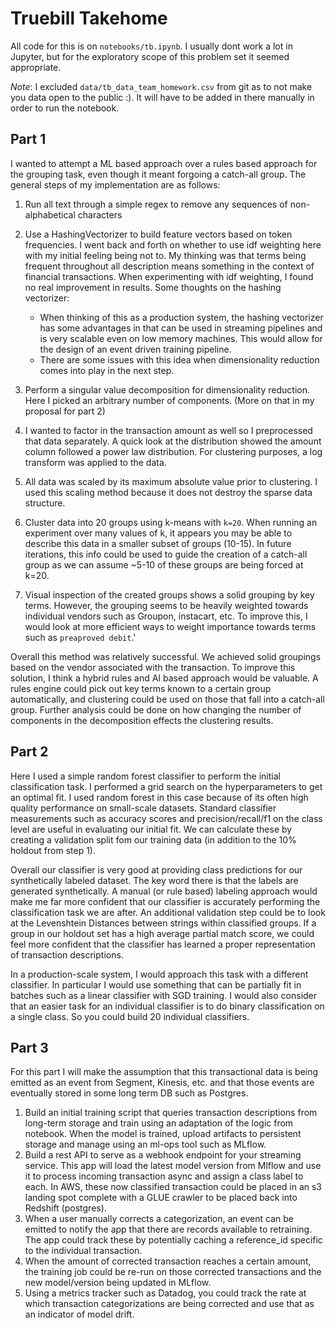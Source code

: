 # Truebill Takehome

All code for this is on `notebooks/tb.ipynb`. I usually dont work a lot in Jupyter, but for the exploratory scope of this problem set it seemed appropriate.

*Note*: I excluded `data/tb_data_team_homework.csv` from git as to not make you data open to the public :). It will have to be added in there manually in order to run the notebook.

## Part 1

I wanted to attempt a ML based approach over a rules based approach for the grouping task,
even though it meant forgoing a catch-all group. The general steps of my implementation are as follows:

1. Run all text through a simple regex to remove any sequences of non-alphabetical characters
2. Use a HashingVectorizer to build feature vectors based on token frequencies. I went back and forth on whether to use idf weighting here with 
my initial feeling being not to. My thinking was that terms being frequent throughout all description means something in the context of financial transactions. 
When experimenting with idf weighting, I found no real improvement in results. Some thoughts on the hashing vectorizer:
    - When thinking of this as a production system, the hashing vectorizer has some advantages in that can be used in streaming pipelines and is very scalable even on low memory machines.
    This would allow for the design of an event driven training pipeline.
    - There are some issues with this idea when dimensionality reduction comes into play in the next step.
     
3. Perform a singular value decomposition for dimensionality reduction. Here I picked an arbitrary number of components. (More on that in my proposal for part 2) 
4. I wanted to factor in the transaction amount as well so I preprocessed that data separately. A quick look at the distribution showed the amount column followed a power law distribution. 
For clustering purposes, a log transform was applied to the data. 
5. All data was scaled by its maximum absolute value prior to clustering. I used this scaling method because it does not destroy the sparse data structure.
6. Cluster data into 20 groups using k-means with `k=20`. When running an experiment over many values of k, it appears you may
be able to describe this data in a smaller subset of groups (10-15). In future iterations, this info could be used to 
guide the creation of a catch-all group as we can assume ~5-10 of these groups are being forced at k=20.
7. Visual inspection of the created groups shows a solid grouping by key terms. However, the grouping seems to be heavily weighted towards individual vendors such as Groupon, instacart, etc. 
To improve this, I would look at more efficient ways to weight importance towards terms such as `preaproved debit`.'

Overall this method was relatively successful. We achieved solid groupings based on the vendor associated with the transaction. To improve this solution, I think a hybrid rules and AI based approach would
be valuable. A rules engine could pick out key terms known to a certain group automatically, and clustering could be used on those that fall into a catch-all group. Further analysis could be done on how changing the number of components in the 
decomposition effects the clustering results.

## Part 2 

Here I used a simple random forest classifier to perform the initial classification task. I performed a grid search on the hyperparameters to get an optimal fit. I used random forest in this case because of its often high quality performance on small-scale datasets. 
Standard classifier measurements such as accuracy scores and precision/recall/f1 on the class level are useful in evaluating our initial fit. We can calculate these by creating a validation split fom our training data (in addition to the 10% holdout from step 1).

Overall our classifier is very good at providing class predictions for our synthetically labeled dataset. The key word there is that the labels are generated synthetically. A manual (or rule based) labeling approach would make me far more confident that our classifier is accurately performing the classification task we are after.
An additional validation step could be to look at the Levenshtein Distances between strings within classified groups. If a group in our holdout set has a high average partial match score, we could feel more confident that the classifier has learned a proper representation of transaction descriptions.

In a production-scale system, I would approach this task with a different classifier. In particular I would use something that can be partially fit in batches such as a linear classifier with SGD training. I would also consider that an easier task for an individual classifier is to do binary classification on a single class. So you could build 20 individual classifiers.

## Part 3

For this part I will make the assumption that this transactional data is being emitted as an event from Segment, Kinesis, etc. and that those events are eventually stored in some long term DB such as Postgres.

1. Build an initial training script that queries transaction descriptions from long-term storage and train using an adaptation of the logic from notebook. When the model is trained, upload artifacts to persistent storage and manage using an ml-ops tool such as MLflow.
2. Build a rest API to serve as a webhook endpoint for your streaming service. This app will load the latest model version from Mlflow and use it to process incoming transaction async and assign a class label to each. In AWS, these now classified transaction could be placed in an s3 landing spot complete with a GLUE crawler to be placed back into Redshift (postgres).
3. When a user manually corrects a categorization, an event can be emitted to notify the app that there are records available to retraining. The app could track these by potentially caching a reference_id specific to the individual transaction.
4. When the amount of corrected transaction reaches a certain amount, the training job could be re-run on those corrected transactions and the new model/version being updated in MLflow.
5. Using a metrics tracker such as Datadog, you could track the rate at which transaction categorizations are being corrected and use that as an indicator of model drift. 
